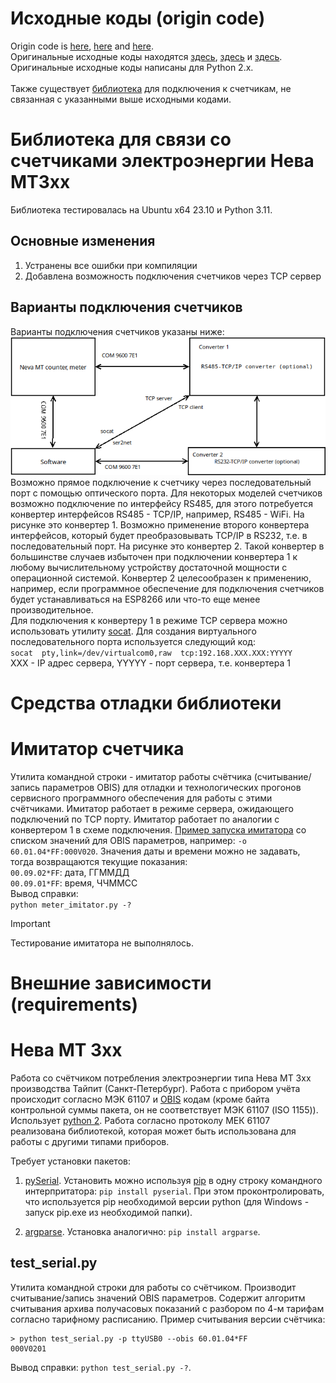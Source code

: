# Исходные коды (origin code)
Origin code is [here](https://github.com/vika-sonne/NevaMt3xx), [here](https://github.com/dmnovikov/neva-py3) and [here](https://github.com/AlexObukhoff/neva-py3).<br> 
Оригинальные исходные коды находятся [здесь](https://github.com/vika-sonne/NevaMt3xx), [здесь](https://github.com/dmnovikov/neva-py3) и [здесь](https://github.com/AlexObukhoff/neva-py3).<br> 
Оригинальные исходные коды написаны для Python 2.x.<br><br>
Также существует [библиотека](https://github.com/nnemirovsky/pyneva) для подключения к счетчикам, не связанная с указанными выше исходными кодами.

# Библиотека для связи со счетчиками электроэнергии Нева МТ3хх
Библиотека тестировалась на Ubuntu x64 23.10 и Python 3.11.
## Основные изменения
1. Устранены все ошибки при компиляции
2. Добавлена возможность подключения счетчиков через TCP сервер
## Варианты подключения счетчиков
Варианты подключения счетчиков указаны ниже:<br>
![Picture](Diag.png "CounterConnection")<br>
Возможно прямое подключение к счетчику через последовательный порт с помощью оптического порта. Для некоторых моделей счетчиков возможно подключение по интерфейсу RS485, для этого потребуется конвертер интерфейсов RS485 - TCP/IP, например, RS485 - WiFi. На рисунке это конвертер 1. Возможно применение второго конвертера интерфейсов, который будет преобразовывать TCP/IP в RS232, т.е. в последовательный порт. На рисунке это конвертер 2. Такой конвертер в большинстве случаев избыточен при подключении конвертера 1 к любому вычислительному устройству достаточной мощности с операционной системой. Конвертер 2 целесообразен к применению, например, если программное обеспечение для подключения счетчиков будет устанавливаться на ESP8266 или что-то еще менее производительное.<br>
Для подключения к конвертеру 1 в режиме TCP сервера можно использовать утилиту [socat](https://linux.die.net/man/1/socat). Для создания виртуального последовательного порта используется следующий код:<br>
`socat  pty,link=/dev/virtualcom0,raw  tcp:192.168.XXX.XXX:YYYYY`<br>
XXX - IP адрес сервера, YYYYY - порт сервера, т.е. конвертера 1<br>

# Средства отладки библиотеки

# Имитатор счетчика
Утилита командной строки - имитатор работы счётчика (считывание/запись параметров OBIS) для отладки и технологических прогонов сервисного программного обеспечения для работы с этими счётчиками. Имитатор работает в режиме сервера, ожидающего подключений по TCP порту. Имитатор работает по аналогии с конвертером 1 в схеме подключения. [Пример запуска имитатора](meter_imitator.sh) со списком значений для OBIS параметров, например: `-o 60.01.04*FF:000V020`. Значения даты и времени можно не задавать, тогда возвращаются текущие показания:<br>
`00.09.02*FF`: дата, ГГММДД<br>
`00.09.01*FF`: время, ЧЧММСС<br>
Вывод справки:<br>
`python meter_imitator.py -?`
> [!IMPORTANT]
> Тестирование имитатора не выполнялось.
# Внешние зависимости (requirements)



# Нева МТ 3xx
Работа со счётчиком потребления электроэнергии типа Нева МТ 3xx производства Тайпит (Санкт-Петербург). Работа с прибором учёта происходит согласно МЭК 61107 и [OBIS](http://www.dlms.com/documentation/listofstandardobiscodesandmaintenanceproces/index.html) кодам (кроме байта контрольной суммы пакета, он не соответствует МЭК 61107 (ISO 1155)). Использует [python 2](https://www.python.org/downloads/). Работа согласно протоколу МЕК 61107 реализована библиотекой, которая может быть использована для работы с другими типами приборов.

Требует установки пакетов:
1. [pySerial](https://pypi.org/project/pyserial/).
Установить можно используя [pip](https://pypi.org/project/pip/) в одну строку командного интерпритатора: `pip install pyserial`. При этом проконтролировать, что используется pip необходимой версии python (для Windows - запуск pip.exe из необходимой папки).

2. [argparse](https://pypi.org/project/argparse/).
Установка аналогично: `pip install argparse`.

## test_serial.py
Утилита командной строки для работы со счётчиком. Производит считывание/запись значений OBIS параметров. Содержит алгоритм считывания архива получасовых показаний с разбором по 4-м тарифам согласно тарифному расписанию.
Пример считывания версии счётчика:
```
> python test_serial.py -p ttyUSB0 --obis 60.01.04*FF
000V0201
```

Вывод справки: `python test_serial.py -?`.